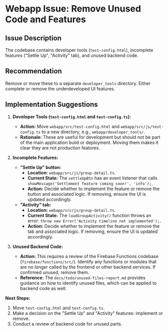 # Webapp Issue: Remove Unused Code and Features

## Issue Description

The codebase contains developer tools (`test-config.html`), incomplete features ("Settle Up", "Activity" tab), and unused backend code.

## Recommendation

Remove or move these to a separate `developer_tools` directory. Either complete or remove the underdeveloped UI features.

## Implementation Suggestions

1.  **Developer Tools (`test-config.html` and `test-config.ts`):**
    *   **Action:** Move `webapp/src/test-config.html` and `webapp/src/js/test-config.ts` to a new directory, e.g., `webapp/developer_tools/`.
    *   **Rationale:** These are useful for development but should not be part of the main application build or deployment. Moving them makes it clear they are not production features.

2.  **Incomplete Features:**
    *   **"Settle Up" button:**
        *   **Location:** `webapp/src/js/group-detail.ts`.
        *   **Current State:** The `settleUpBtn` has an event listener that calls `showMessage('Settlement feature coming soon!', 'info');`.
        *   **Action:** Decide whether to implement the feature or remove the button and associated logic. If removing, ensure the UI is updated accordingly.
    *   **"Activity" tab:**
        *   **Location:** `webapp/src/js/group-detail.ts`.
        *   **Current State:** The `loadGroupActivity()` function throws an error: `throw new Error('Activity timeline not implemented');`.
        *   **Action:** Decide whether to implement the feature or remove the tab and associated logic. If removing, ensure the UI is updated accordingly.

3.  **Unused Backend Code:**
    *   **Action:** This requires a review of the Firebase Functions codebase (`firebase/functions/src/`). Identify any functions or modules that are no longer called by the frontend or other backend services. If confirmed unused, remove them.
    *   **Reference:** The `docs/todo/unused-files-report.md` provides guidance on how to identify unused files, which can be applied to backend code as well.

**Next Steps:**
1.  Move `test-config.html` and `test-config.ts`.
2.  Make a decision on the "Settle Up" and "Activity" features: implement or remove.
3.  Conduct a review of backend code for unused parts.
